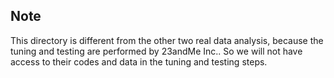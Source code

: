 ## Note

This directory is different from the other two real data analysis, because the tuning and testing are performed by 23andMe Inc.. So we will not have access to their codes and data in the tuning and testing steps.

